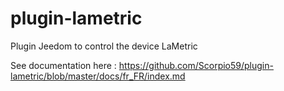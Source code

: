 # plugin-lametric
Plugin Jeedom to control the device LaMetric

See documentation here : <https://github.com/Scorpio59/plugin-lametric/blob/master/docs/fr_FR/index.md>
